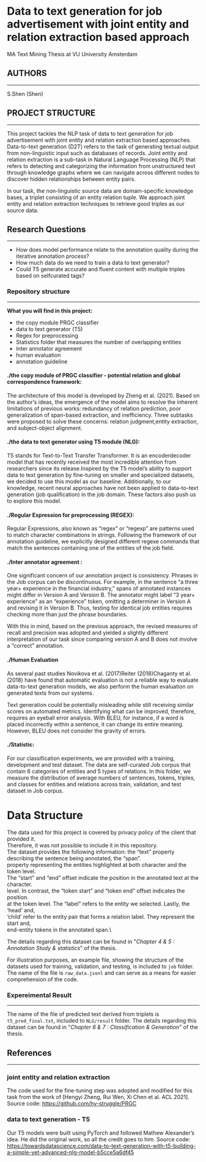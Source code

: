 # Data to text generation for job advertisement with joint entity and relation extraction based approach
MA Text Mining Thesis  at VU University Amsterdam

## AUTHORS
------------------
S.Shen (Shen)

## PROJECT STRUCTURE
-------------------
This project tackles the NLP task of data to text generation for job advertisement with joint entity and relation extraction based approaches. 
Data-to-text generation (D2T) refers to the task of generating textual output from non-linguistic input such as databases of records. Joint entity and relation extraction is a sub-task in Natural Language Processing (NLP) that refers to detecting and categorizing the information from unstructured text through knowledge graphs where we can navigate across different nodes to discover hidden relationships between entity pairs.

In our task, the non-linguistic source data are domain-specific knowledge bases, a triplet consisting of an entity relation
tuple. We approach joint entity and relation extraction techniques to retrieve good triples as our source data.

## Research Questions
-------------------
- How does model performance relate to the annotation quality during the iterative
annotation process?
- How much data do we need to train a data to text generator?
- Could T5 generate accurate and fluent content with multiple triples based on selfcurated
tags?

### Repository structure
-------------------
**What you will find in this project:**

- the copy module PRGC classifier
- data to text generator (T5)
- Regex for preprocessing 
- Statistics folder that measures the number of overlapping entities 
- Inter annotator agreement
- human evaluation 
- annotation guideline

#### ./the copy module of PRGC classifier - potential relation and global correspondence framework:

The architecture of this model is developed by Zheng et al. (2021). Based on the author’s ideas, the emergence
of the model aims to resolve the inherent limitations of previous works: redundancy
of relation prediction, poor generalization of span-based extraction, and inefficiency.
Three subtasks were proposed to solve these concerns: relation judgment,entity extraction,
and subject-object alignment.

#### ./the data to text generator using T5 module (NLG):

T5 stands for Text-to-Text Transfer Transformer. It is an encoderdecoder
model that has recently received the most incredible attention from researchers
since its release.Inspired by the T5 model’s ability to support data to text generation by fine-tuning on smaller and
specialized datasets, we decided to use this model as our baseline. Additionally, to our
knowledge, recent neural approaches have not been applied to data-to-text generation
(job qualification) in the job domain. These factors also push us to explore this model.

#### ./Regular Expression for preprocessing (REGEX):

Regular Expressions, also known as “regex” or “regexp” are patterns used to match
character combinations in strings. Following the framework of our annotation guideline, 
we explicitly designed different regexe commands that match the sentences containing 
one of the entities of the job field. 

#### ./Inter annotator agreement :

One significant concern of our annotation project is consistency. Phrases in the Job
corpus can be discontinuous. For example, in the sentence “a three year+ experience
in the financial industry,” spans of annotated instances might differ in Version A and
Version B. The annotator might label “3 year+ experience” as an “experience” token,
omitting a determiner in Version A and revising it in Version B. Thus, testing for
identical job entities requires checking more than just the phrase boundaries. 

With this in mind, based on the previous approach, the revised measures of recall and precision
was adopted and yielded a slightly different interpretation of our task since comparing
version A and B does not involve a “correct” annotation.

#### ./Human Evaluation

As several past studies Novikova et al. (2017)Reiter (2018)Chaganty et al. (2018) have
found that automatic evaluation is not a reliable way to evaluate data-to-text generation
models, we also perform the human evaluation on generated texts from our systems.

Text generation could be potentially misleading while still receiving similar scores on
automated metrics. Identifying what can be improved, therefore, requires an eyeball
error analysis. With BLEU, for instance, if a word is placed incorrectly within
a sentence, it can change its entire meaning. However, BLEU does not consider the
gravity of errors.

#### ./Statistic:

For our classification experiments, we are provided with a training, development and
test dataset. The data are self-curated Job corpus that contain 6 categories of entities
and 5 types of relations. In this folder, we measure the distribution of average numbers 
of sentences, tokens, triples, and classes for entities and relations across train, 
validation, and test dataset in Job corpus. 

# Data Structure

The data used for this project is covered by privacy policy of the client that provided it.\
Therefore, it was not possible to include it in this repository.\
The dataset provides the following information: the “text” property describing the sentence being annotated, the “span”.\
property representing the entities highlighted at both character and the token level.\
The “start” and “end” offset indicate the position in the annotated text at the character.\
level. In contrast, the “token start” and “token end” offset indicates the position.\
at the token level. The “label” refers to the entity we selected. Lastly, the ‘head’ and,\
‘child’ refer to the entity pair that forms a relation label. They represent the start and,\
end-entity tokens in the annotated span.\

The details regarding this dataset can be found in "*Chapter 4 & 5 : Annotation Study & statistics*" of the thesis.

For illustration purposes, an example file, showing the structure of the datasets used for training, validation, and testing, is included to `job` folder.\
The name of the file is `raw_data.jsonl` and can serve as a means for easier comprehension of the code.

### Expereimental Result
-------------------
The name of the file of predicted text derived from triplets is `t5_pred_final.txt`, included to `NLG/result` folder. 
The details regarding this dataset can be found in "*Chapter 6 & 7 : Classification & Generation*" of the thesis.

## References
-------------------
### joint entity and relation extraction 
The code used for the fine-tuning step was adopted and modified for this task from the work of [Hengyi Zheng, Rui Wen, Xi Chen et al. ACL 2021].\
Source code: https://github.com/hy-struggle/PRGC

### data to text generation - T5 
Our T5 models were built using PyTorch and followed Mathew Alexander’s idea. He did the original work, so all the credit goes to
him. Source code: https://towardsdatascience.com/data-to-text-generation-with-t5-building-a-simple-yet-advanced-nlg-model-b5cce5a6df45
